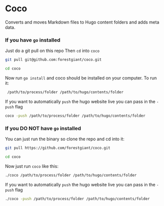 # Coco
Converts and moves Markdown files to Hugo content folders and adds meta data.

### If you have `go` installed

Just do a git pull on this repo
Then `cd` into `coco`

``` bash
git pull git@github.com:forestgiant/coco.git

cd coco

```
Now run `go install` and coco should be installed on your computer. To run it:

``` bash
 /path/to/process/folder /path/to/hugo/contents/folder
```

If you want to automatically `push` the hugo website live you can pass in the `-push` flag

``` bash
coco -push /path/to/process/folder /path/to/hugo/contents/folder
```

### If you DO NOT have `go` installed

You can just run the binary so clone the repo and cd into it:

``` bash
git pull https://github.com/forestgiant/coco.git

cd coco
```

Now just run `coco` like this:

``` bash
./coco /path/to/process/folder /path/to/hugo/contents/folder
```

If you want to automatically `push` the hugo website live you can pass in the `-push` flag

``` bash
./coco -push /path/to/process/folder /path/to/hugo/contents/folder
```

